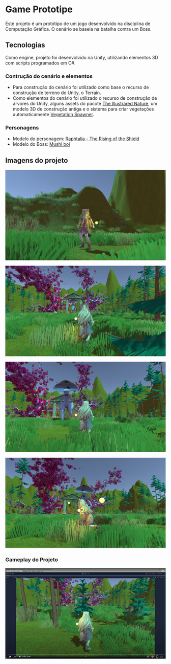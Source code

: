 # Game Prototipe

Este projeto é um protótipo de um jogo desenvolvido na disciplina de Computação Gráfica. O cenário se baseia na batalha contra um Boss.

## Tecnologias

Como engine, projeto  foi desenvolvido na Unity, utilizando elementos 3D com scripts programados em C#.

### Contrução do cenário e elementos

 - Para construção do cenário foi utilizado como base o recurso de construção de terreno do Unity, o Terrain.
 - Como elementos do cenário foi utilizado o recurso de construção de árvores do Unity, alguns assets do pacote [The Illustrared Nature](https://assetstore.unity.com/packages/3d/vegetation/the-illustrated-nature-sample-161188), um modelo 3D de construção antiga e o sistema para criar vegetações automaticamente [Vegetation Spawner](https://assetstore.unity.com/packages/tools/terrain/vegetation-spawner-177192).

### Personagens

 - Modelo do personagem: [Raphtalia - The Rising of the Shield](https://www.renderhub.com/ilham45/raphtalia-the-rising-of-the-shield-hero)
 - Modelo do Boss: [Mushi boi](https://sketchfab.com/3d-models/mushi-boi-a7b771ca2a41425da3ddfc1d296f4a2f)

## Imagens do projeto

![Personagem](https://github.com/wTornich/game-prototipe-v1/blob/main/Readme%20Imgs/img1.png?raw=true)

![Cenário](https://github.com/wTornich/game-prototipe-v1/blob/main/Readme%20Imgs/img2.png?raw=true)

![Boss](https://github.com/wTornich/game-prototipe-v1/blob/main/Readme%20Imgs/img3.png?raw=true)

![Battle](https://github.com/wTornich/game-prototipe-v1/blob/main/Readme%20Imgs/img4.png?raw=true)

### Gameplay do Projeto

[![Gameplay](https://github.com/wTornich/game-prototipe-v1/blob/main/Readme%20Imgs/gameplay.png?raw=true)](https://www.youtube.com/watch?v=JawvSIwpLmY)
